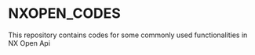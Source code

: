 # NXOPEN_CODES

This repository contains codes for some commonly used functionalities in NX Open Api
